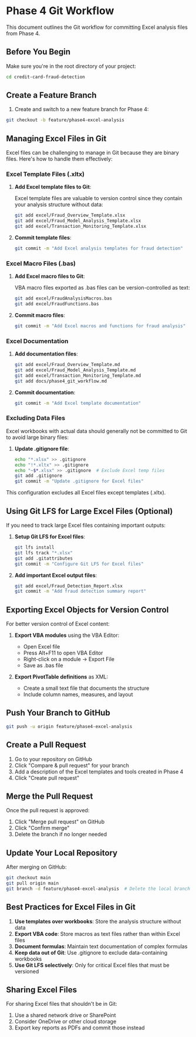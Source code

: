# Phase 4 Git Workflow

This document outlines the Git workflow for committing Excel analysis files from Phase 4.

## Before You Begin

Make sure you're in the root directory of your project:

```bash
cd credit-card-fraud-detection
```

## Create a Feature Branch

1. Create and switch to a new feature branch for Phase 4:

```bash
git checkout -b feature/phase4-excel-analysis
```

## Managing Excel Files in Git

Excel files can be challenging to manage in Git because they are binary files. Here's how to handle them effectively:

### Excel Template Files (.xltx)

1. **Add Excel template files to Git**:
   
   Excel template files are valuable to version control since they contain your analysis structure without data:

   ```bash
   git add excel/Fraud_Overview_Template.xlsx
   git add excel/Fraud_Model_Analysis_Template.xlsx
   git add excel/Transaction_Monitoring_Template.xlsx
   ```

2. **Commit template files**:

   ```bash
   git commit -m "Add Excel analysis templates for fraud detection"
   ```

### Excel Macro Files (.bas)

1. **Add Excel macro files to Git**:

   VBA macro files exported as .bas files can be version-controlled as text:

   ```bash
   git add excel/FraudAnalysisMacros.bas
   git add excel/FraudFunctions.bas
   ```

2. **Commit macro files**:

   ```bash
   git commit -m "Add Excel macros and functions for fraud analysis"
   ```

### Excel Documentation

1. **Add documentation files**:

   ```bash
   git add excel/Fraud_Overview_Template.md
   git add excel/Fraud_Model_Analysis_Template.md
   git add excel/Transaction_Monitoring_Template.md
   git add docs/phase4_git_workflow.md
   ```

2. **Commit documentation**:

   ```bash
   git commit -m "Add Excel template documentation"
   ```

### Excluding Data Files

Excel workbooks with actual data should generally not be committed to Git to avoid large binary files:

1. **Update .gitignore file**:

   ```bash
   echo "*.xlsx" >> .gitignore
   echo "!*.xltx" >> .gitignore
   echo "~$*.xlsx" >> .gitignore  # Exclude Excel temp files
   git add .gitignore
   git commit -m "Update .gitignore for Excel files"
   ```

This configuration excludes all Excel files except templates (.xltx).

## Using Git LFS for Large Excel Files (Optional)

If you need to track large Excel files containing important outputs:

1. **Setup Git LFS for Excel files**:

   ```bash
   git lfs install
   git lfs track "*.xlsx"
   git add .gitattributes
   git commit -m "Configure Git LFS for Excel files"
   ```

2. **Add important Excel output files**:

   ```bash
   git add excel/Fraud_Detection_Report.xlsx
   git commit -m "Add fraud detection summary report"
   ```

## Exporting Excel Objects for Version Control

For better version control of Excel content:

1. **Export VBA modules** using the VBA Editor:
   - Open Excel file
   - Press Alt+F11 to open VBA Editor
   - Right-click on a module → Export File
   - Save as .bas file

2. **Export PivotTable definitions** as XML:
   - Create a small text file that documents the structure
   - Include column names, measures, and layout

## Push Your Branch to GitHub

```bash
git push -u origin feature/phase4-excel-analysis
```

## Create a Pull Request

1. Go to your repository on GitHub
2. Click "Compare & pull request" for your branch
3. Add a description of the Excel templates and tools created in Phase 4
4. Click "Create pull request"

## Merge the Pull Request

Once the pull request is approved:

1. Click "Merge pull request" on GitHub
2. Click "Confirm merge"
3. Delete the branch if no longer needed

## Update Your Local Repository

After merging on GitHub:

```bash
git checkout main
git pull origin main
git branch -d feature/phase4-excel-analysis  # Delete the local branch
```

## Best Practices for Excel Files in Git

1. **Use templates over workbooks**: Store the analysis structure without data
2. **Export VBA code**: Store macros as text files rather than within Excel files
3. **Document formulas**: Maintain text documentation of complex formulas
4. **Keep data out of Git**: Use .gitignore to exclude data-containing workbooks
5. **Use Git LFS selectively**: Only for critical Excel files that must be versioned

## Sharing Excel Files

For sharing Excel files that shouldn't be in Git:

1. Use a shared network drive or SharePoint
2. Consider OneDrive or other cloud storage
3. Export key reports as PDFs and commit those instead